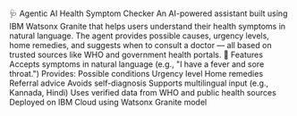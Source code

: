 🩺 Agentic AI Health Symptom Checker
An AI-powered assistant built using IBM Watsonx Granite that helps users understand their health symptoms in natural language. The agent provides possible causes, urgency levels, home remedies, and suggests when to consult a doctor — all based on trusted sources like WHO and government health portals.
🚀 Features
Accepts symptoms in natural language (e.g., "I have a fever and sore throat.")
Provides:
Possible conditions
Urgency level
Home remedies
Referral advice
Avoids self-diagnosis
Supports multilingual input (e.g., Kannada, Hindi)
Uses verified data from WHO and public health sources
Deployed on IBM Cloud using Watsonx Granite model
